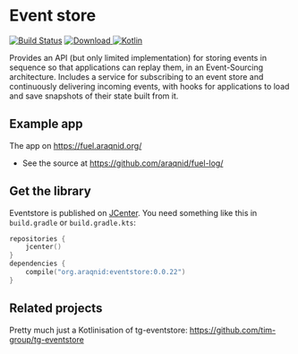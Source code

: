 Event store
===========

[ ![Build Status](https://travis-ci.org/araqnid/eventstore.svg?branch=master)](https://travis-ci.org/araqnid/eventstore) [ ![Download](https://api.bintray.com/packages/araqnid/maven/eventstore/images/download.svg) ](https://bintray.com/araqnid/maven/eventstore/_latestVersion) [ ![Kotlin](https://img.shields.io/badge/kotlin-1.2.0-blue.svg)](http://kotlinlang.org)

Provides an API (but only limited implementation) for storing events in sequence so that applications can replay them,
in an Event-Sourcing architecture. Includes a service for subscribing to an event store and continuously delivering
incoming events, with hooks for applications to load and save snapshots of their state built from it.

Example app
-----------

The app on https://fuel.araqnid.org/

- See the source at https://github.com/araqnid/fuel-log/

Get the library
---------------

Eventstore is published on [JCenter](https://bintray.com/bintray/jcenter). You need something like this in
`build.gradle` or `build.gradle.kts`:

```kotlin
repositories {
    jcenter()
}
dependencies {
    compile("org.araqnid:eventstore:0.0.22")
}
```
 
Related projects
----------------

Pretty much just a Kotlinisation of tg-eventstore: https://github.com/tim-group/tg-eventstore
